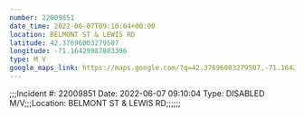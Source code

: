 ```yaml
---
number: 22009851
date_time: 2022-06-07T09:10:04+00:00
location: BELMONT ST & LEWIS RD
latitude: 42.37696003279507
longitude: -71.16429987883396
type: M V
google_maps_link: https://maps.google.com/?q=42.37696003279507,-71.16429987883396
---
```


;;;Incident #: 22009851  Date: 2022-06-07 09:10:04  Type: DISABLED M/V;;;Location: BELMONT ST & LEWIS RD;;;;;;
